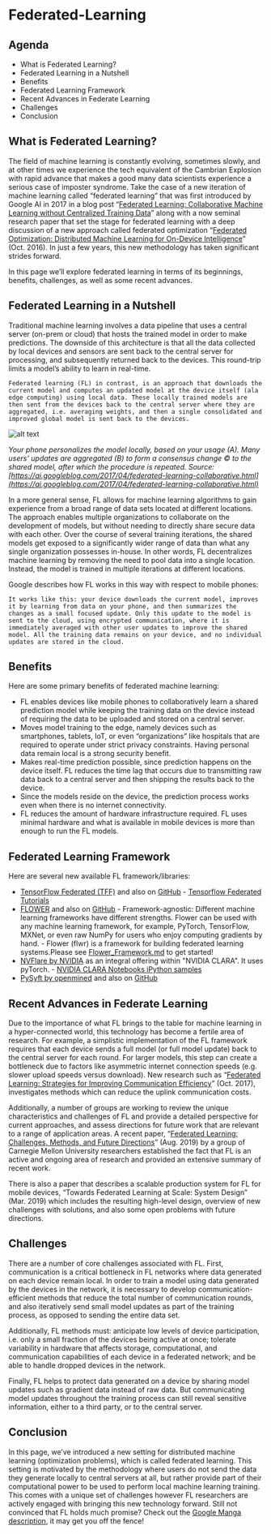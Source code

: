 # Federated-Learning

## Agenda

- What is Federated Learning?
- Federated Learning in a Nutshell
- Benefits
- Federated Learning Framework
- Recent Advances in Federate Learning
- Challenges
- Conclusion

## What is Federated Learning?

The field of machine learning is constantly evolving, sometimes slowly, and at other times we experience the tech equivalent of the Cambrian Explosion with rapid advance that makes a good many data scientists experience a serious case of imposter syndrome. Take the case of a new iteration of machine learning called “federated learning” that was first introduced by Google AI in 2017 in a blog post “[Federated Learning: Collaborative Machine Learning without Centralized Training Data](https://ai.googleblog.com/2017/04/federated-learning-collaborative.html)” along with a now seminal research paper that set the stage for federated learning with a deep discussion of a new approach called federated optimization “[Federated Optimization: Distributed Machine Learning for On-Device Intelligence](https://arxiv.org/pdf/1610.02527.pdf)” (Oct. 2016). In just a few years, this new methodology has taken significant strides forward.

In this page we’ll explore federated learning in terms of its beginnings, benefits, challenges, as well as some recent advances.

## Federated Learning in a Nutshell

Traditional machine learning involves a data pipeline that uses a central server (on-prem or cloud) that hosts the trained model in order to make predictions. The downside of this architecture is that all the data collected by local devices and sensors are sent back to the central server for processing, and subsequently returned back to the devices. This round-trip limits a model’s ability to learn in real-time.

```Federated learning (FL) in contrast, is an approach that downloads the current model and computes an updated model at the device itself (ala edge computing) using local data. These locally trained models are then sent from the devices back to the central server where they are aggregated, i.e. averaging weights, and then a single consolidated and improved global model is sent back to the devices.```

![alt text](https://github.com//DeepHiveMind/Federated-Learning/blob/main/example.png?raw=true)

*Your phone personalizes the model locally, based on your usage (A). Many users’ updates are aggregated (B) to form a consensus change © to the shared model, after which the procedure is repeated.
Source: [https://ai.googleblog.com/2017/04/federated-learning-collaborative.html](https://ai.googleblog.com/2017/04/federated-learning-collaborative.html)*

In a more general sense, FL allows for machine learning algorithms to gain experience from a broad range of data sets located at different locations. The approach enables multiple organizations to collaborate on the development of models, but without needing to directly share secure data with each other. Over the course of several training iterations, the shared models get exposed to a significantly wider range of data than what any single organization possesses in-house. In other words, FL decentralizes machine learning by removing the need to pool data into a single location. Instead, the model is trained in multiple iterations at different locations.

Google describes how FL works in this way with respect to mobile phones:

```It works like this: your device downloads the current model, improves it by learning from data on your phone, and then summarizes the changes as a small focused update. Only this update to the model is sent to the cloud, using encrypted communication, where it is immediately averaged with other user updates to improve the shared model. All the training data remains on your device, and no individual updates are stored in the cloud.```

## Benefits

Here are some primary benefits of federated machine learning:

- FL enables devices like mobile phones to collaboratively learn a shared prediction model while keeping the training data on the device instead of requiring the data to be uploaded and stored on a central server.
- Moves model training to the edge, namely devices such as smartphones, tablets, IoT, or even “organizations” like hospitals that are required to operate under strict privacy constraints. Having personal data remain local is a strong security benefit.
- Makes real-time prediction possible, since prediction happens on the device itself. FL reduces the time lag that occurs due to transmitting raw data back to a central server and then shipping the results back to the device.
- Since the models reside on the device, the prediction process works even when there is no internet connectivity.
- FL reduces the amount of hardware infrastructure required. FL uses minimal hardware and what is available in mobile devices is more than enough to run the FL models.


## Federated Learning Framework
Here are several new available FL framework/libraries:
- [TensorFlow Federated (TFF)](https://www.tensorflow.org/federated) and also on [GitHub](https://github.com/tensorflow/federated)
      - [Tensorflow Federated Tutorials](https://federated.withgoogle.com/)
- [FLOWER](https://flower.dev/) and also on [GitHub](https://github.com/adap/flower)
      - Framework-agnostic: Different machine learning frameworks have different strengths. Flower can be used with any machine learning framework, for example, PyTorch, TensorFlow, MXNet, or even raw NumPy for users who enjoy computing gradients by hand.
      - Flower (flwr) is a framework for building federated learning systems.Please see [Flower_Framework.md](Flower_Framework.md) to get started!
- [NVFlare by NVIDIA](https://docs.nvidia.com/clara/clara-train-sdk/federated-learning/federated_learning.html) as an integral offering within "NVIDIA CLARA". It uses pyTorch.
      - [NVIDIA CLARA Notebooks iPython samples](https://github.com/DeepHiveMind/Federated-Learning/blob/main/README_NVIDIA_CLARA.md)
- [PySyft by openmined](https://www.openmined.org/) and also on [GitHub](https://github.com/OpenMined/PySyft)


## Recent Advances in Federate Learning

Due to the importance of what FL brings to the table for machine learning in a hyper-connected world, this technology has become a fertile area of research. For example, a simplistic implementation of the FL framework requires that each device sends a full model (or full model update) back to the central server for each round. For larger models, this step can create a bottleneck due to factors like asymmetric internet connection speeds (e.g. slower upload speeds versus download). New research such as “[Federated Learning: Strategies for Improving Communication Efficiency](https://arxiv.org/pdf/1908.07873.pdf)” (Oct. 2017), investigates methods which can reduce the uplink communication costs.

Additionally, a number of groups are working to review the unique characteristics and challenges of FL and provide a detailed perspective for current approaches, and assess directions for future work that are relevant to a range of application areas. A recent paper, “[Federated Learning: Challenges, Methods, and Future Directions](https://arxiv.org/pdf/1902.01046.pdf)” (Aug. 2019) by a group of Carnegie Mellon University researchers established the fact that FL is an active and ongoing area of research and provided an extensive summary of recent work.

There is also a paper that describes a scalable production system for FL for mobile devices, “Towards Federated Learning at Scale: System Design” (Mar. 2019) which includes the resulting high-level design, overview of new challenges with solutions, and also some open problems with future directions.

## Challenges

There are a number of core challenges associated with FL. First, communication is a critical bottleneck in FL networks where data generated on each device remain local. In order to train a model using data generated by the devices in the network, it is necessary to develop communication-efficient methods that reduce the total number of communication rounds, and also iteratively send small model updates as part of the training process, as opposed to sending the entire data set.

Additionally, FL methods must: anticipate low levels of device participation, i.e. only a small fraction of the devices being active at once; tolerate variability in hardware that affects storage, computational, and communication capabilities of each device in a federated network; and be able to handle dropped devices in the network.

Finally, FL helps to protect data generated on a device by sharing model updates such as gradient data instead of raw data. But communicating model updates throughout the training process can still reveal sensitive information, either to a third party, or to the central server.


## Conclusion

In this page, we’ve introduced a new setting for distributed machine learning (optimization problems), which is called federated learning. This setting is motivated by the methodology where users do not send the data they generate locally to central servers at all, but rather provide part of their computational power to be used to perform local machine learning training. This comes with a unique set of challenges however FL researchers are actively engaged with bringing this new technology forward. Still not convinced that FL holds much promise? Check out the [Google Manga description](https://federated.withgoogle.com/), it may get you off the fence!



